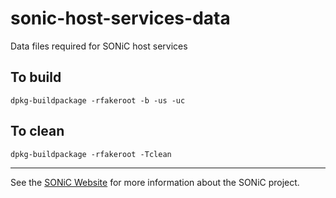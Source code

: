 # sonic-host-services-data
Data files required for SONiC host services


## To build

```
dpkg-buildpackage -rfakeroot -b -us -uc
```

## To clean

```
dpkg-buildpackage -rfakeroot -Tclean
```

---

See the [SONiC Website](https://sonicfoundation.dev/) for more information about the SONiC project.
